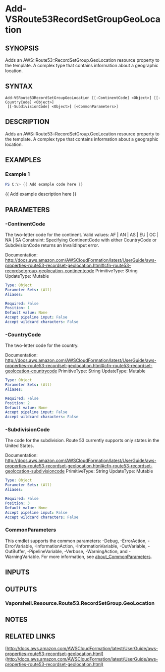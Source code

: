 # Add-VSRoute53RecordSetGroupGeoLocation

## SYNOPSIS
Adds an AWS::Route53::RecordSetGroup.GeoLocation resource property to the template.
A complex type that contains information about a geographic location.

## SYNTAX

```
Add-VSRoute53RecordSetGroupGeoLocation [[-ContinentCode] <Object>] [[-CountryCode] <Object>]
 [[-SubdivisionCode] <Object>] [<CommonParameters>]
```

## DESCRIPTION
Adds an AWS::Route53::RecordSetGroup.GeoLocation resource property to the template.
A complex type that contains information about a geographic location.

## EXAMPLES

### Example 1
```powershell
PS C:\> {{ Add example code here }}
```

{{ Add example description here }}

## PARAMETERS

### -ContinentCode
The two-letter code for the continent.
Valid values: AF | AN | AS | EU | OC | NA | SA
Constraint: Specifying ContinentCode with either CountryCode or SubdivisionCode returns an InvalidInput error.

Documentation: http://docs.aws.amazon.com/AWSCloudFormation/latest/UserGuide/aws-properties-route53-recordset-geolocation.html#cfn-route53-recordsetgroup-geolocation-continentcode
PrimitiveType: String
UpdateType: Mutable

```yaml
Type: Object
Parameter Sets: (All)
Aliases:

Required: False
Position: 1
Default value: None
Accept pipeline input: False
Accept wildcard characters: False
```

### -CountryCode
The two-letter code for the country.

Documentation: http://docs.aws.amazon.com/AWSCloudFormation/latest/UserGuide/aws-properties-route53-recordset-geolocation.html#cfn-route53-recordset-geolocation-countrycode
PrimitiveType: String
UpdateType: Mutable

```yaml
Type: Object
Parameter Sets: (All)
Aliases:

Required: False
Position: 2
Default value: None
Accept pipeline input: False
Accept wildcard characters: False
```

### -SubdivisionCode
The code for the subdivision.
Route 53 currently supports only states in the United States.

Documentation: http://docs.aws.amazon.com/AWSCloudFormation/latest/UserGuide/aws-properties-route53-recordset-geolocation.html#cfn-route53-recordset-geolocation-subdivisioncode
PrimitiveType: String
UpdateType: Mutable

```yaml
Type: Object
Parameter Sets: (All)
Aliases:

Required: False
Position: 3
Default value: None
Accept pipeline input: False
Accept wildcard characters: False
```

### CommonParameters
This cmdlet supports the common parameters: -Debug, -ErrorAction, -ErrorVariable, -InformationAction, -InformationVariable, -OutVariable, -OutBuffer, -PipelineVariable, -Verbose, -WarningAction, and -WarningVariable. For more information, see [about_CommonParameters](http://go.microsoft.com/fwlink/?LinkID=113216).

## INPUTS

## OUTPUTS

### Vaporshell.Resource.Route53.RecordSetGroup.GeoLocation
## NOTES

## RELATED LINKS

[http://docs.aws.amazon.com/AWSCloudFormation/latest/UserGuide/aws-properties-route53-recordset-geolocation.html](http://docs.aws.amazon.com/AWSCloudFormation/latest/UserGuide/aws-properties-route53-recordset-geolocation.html)

